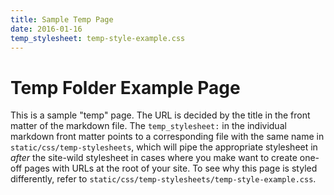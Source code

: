 ```yaml
---
title: Sample Temp Page
date: 2016-01-16
temp_stylesheet: temp-style-example.css
---
```


# Temp Folder Example Page

This is a sample "temp" page. The URL is decided by the title in the front matter of the markdown file. The `temp_stylesheet:` in the individual markdown front matter points to a corresponding file with the same name in `static/css/temp-stylesheets`, which will pipe the appropriate stylesheet in *after* the site-wild stylesheet in cases where you make want to create one-off pages with URLs at the root of your site. To see why this page is styled differently, refer to `static/css/temp-stylesheets/temp-style-example.css`. 


